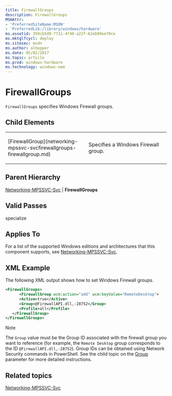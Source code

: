 ```yaml
---
title: FirewallGroups
description: FirewallGroups
MSHAttr:
- 'PreferredSiteName:MSDN'
- 'PreferredLib:/library/windows/hardware'
ms.assetid: 359cb5d9-7711-4f40-a22f-62eb99ee70ce
ms.mktglfcycl: deploy
ms.sitesec: msdn
ms.author: alhopper
ms.date: 05/02/2017
ms.topic: article
ms.prod: windows-hardware
ms.technology: windows-oem
---
```

# FirewallGroups

`FirewallGroups` specifies Windows Firewall groups.

## Child Elements

<table>
<colgroup>
<col width="50%" />
<col width="50%" />
</colgroup>
<tbody>
<tr class="odd">
<td><p>[FirewallGroup](networking-mpssvc-svcfirewallgroups-firewallgroup.md)</p></td>
<td><p>Specifies a Windows Firewall group.</p></td>
</tr>
</tbody>
</table>

## Parent Hierarchy

[Networking-MPSSVC-Svc](networking-mpssvc-svc.md) | **FirewallGroups**

## Valid Passes

specialize

## Applies To

For a list of the supported Windows editions and architectures that this component supports, see [Networking-MPSSVC-Svc](networking-mpssvc-svc.md).

## XML Example

The following XML output shows how to set Windows Firewall groups.

```XML
<FirewallGroups>
      <FirewallGroup wcm:action="add" wcm:keyValue="RemoteDesktop">
      <Active>true</Active>
      <Group>@FirewallAPI.dll,-28752</Group>
      <Profile>all</Profile>
   </FirewallGroup>
</FirewallGroups>
```

> [!Note]
> The `Group` value must be the Group ID associated with the firewall group you want to reference (for example, the `Remote Desktop` group corresponds to the ID `@FirewallAPI.dll,-28752`). Group IDs can be obtained using Network Security commands in PowerShell. See the child topic on the [Group](networking-mpssvc-svcfirewallgroups-firewallgroup-group.md) parameter for more detailed instructions.

## Related topics

[Networking-MPSSVC-Svc](networking-mpssvc-svc.md)